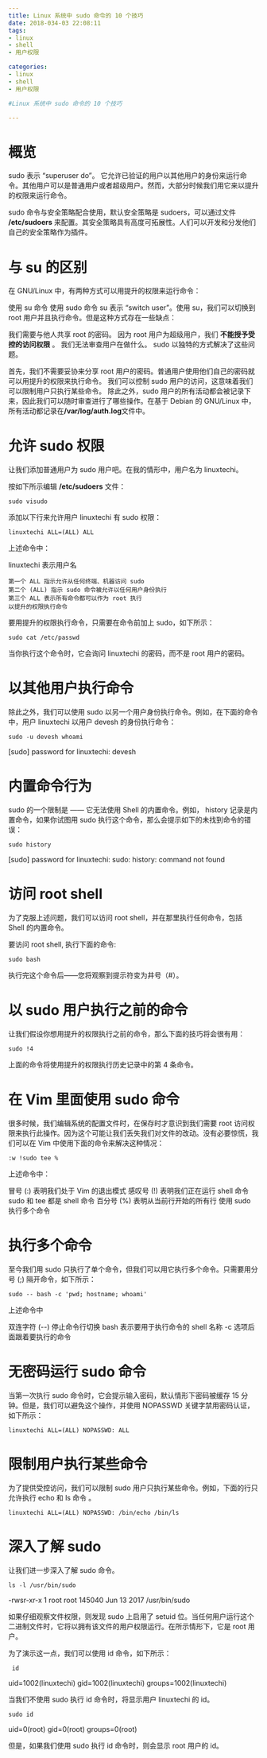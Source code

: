 ```yaml
---
title: Linux 系统中 sudo 命令的 10 个技巧
date: 2018-034-03 22:08:11
tags:
- linux
- shell
- 用户权限

categories:
- linux
- shell
- 用户权限

#Linux 系统中 sudo 命令的 10 个技巧

---
```




# 概览

sudo 表示 “superuser do”。 它允许已验证的用户以其他用户的身份来运行命令。其他用户可以是普通用户或者超级用户。然而，大部分时候我们用它来以提升的权限来运行命令。

sudo 命令与安全策略配合使用，默认安全策略是 sudoers，可以通过文件 **/etc/sudoers** 来配置。其安全策略具有高度可拓展性。人们可以开发和分发他们自己的安全策略作为插件。

# 与 su 的区别

在 GNU/Linux 中，有两种方式可以用提升的权限来运行命令：

使用 su 命令
使用 sudo 命令
su 表示 “switch user”。使用 su，我们可以切换到 root 用户并且执行命令。但是这种方式存在一些缺点：

我们需要与他人共享 root 的密码。
因为 root 用户为超级用户，我们 **不能授予受控的访问权限** 。
我们无法审查用户在做什么。
sudo 以独特的方式解决了这些问题。

首先，我们不需要妥协来分享 root 用户的密码。普通用户使用他们自己的密码就可以用提升的权限来执行命令。
我们可以控制 sudo 用户的访问，这意味着我们可以限制用户只执行某些命令。
除此之外，sudo 用户的所有活动都会被记录下来，因此我们可以随时审查进行了哪些操作。在基于 Debian 的 GNU/Linux 中，所有活动都记录在<strong>/var/log/auth.log</strong>文件中。


# 允许 sudo 权限

让我们添加普通用户为 sudo 用户吧。在我的情形中，用户名为 linuxtechi。

按如下所示编辑 **/etc/sudoers** 文件：

    sudo visudo

添加以下行来允许用户 linuxtechi 有 sudo 权限：

    linuxtechi ALL=(ALL) ALL

上述命令中：

linuxtechi 表示用户名

    第一个 ALL 指示允许从任何终端、机器访问 sudo
    第二个 (ALL) 指示 sudo 命令被允许以任何用户身份执行
    第三个 ALL 表示所有命令都可以作为 root 执行
    以提升的权限执行命令

要用提升的权限执行命令，只需要在命令前加上 sudo，如下所示：

    sudo cat /etc/passwd

当你执行这个命令时，它会询问 linuxtechi 的密码，而不是 root 用户的密码。

# 以其他用户执行命令

除此之外，我们可以使用 sudo 以另一个用户身份执行命令。例如，在下面的命令中，用户 linuxtechi 以用户 devesh 的身份执行命令：

    sudo -u devesh whoami
    
[sudo] password for linuxtechi:
devesh

# 内置命令行为

sudo 的一个限制是 —— 它无法使用 Shell 的内置命令。例如， history 记录是内置命令，如果你试图用 sudo 执行这个命令，那么会提示如下的未找到命令的错误：

    sudo history
    
[sudo] password for linuxtechi:
sudo: history: command not found


# 访问 root shell

为了克服上述问题，我们可以访问 root shell，并在那里执行任何命令，包括 Shell 的内置命令。

要访问 root shell, 执行下面的命令:

    sudo bash

执行完这个命令后——您将观察到提示符变为井号（#）。

# 以 sudo 用户执行之前的命令

让我们假设你想用提升的权限执行之前的命令，那么下面的技巧将会很有用：

    sudo !4

上面的命令将使用提升的权限执行历史记录中的第 4 条命令。

# 在 Vim 里面使用 sudo 命令

很多时候，我们编辑系统的配置文件时，在保存时才意识到我们需要 root 访问权限来执行此操作。因为这个可能让我们丢失我们对文件的改动。没有必要惊慌，我们可以在 Vim 中使用下面的命令来解决这种情况：

    :w !sudo tee %

上述命令中：

冒号 (:) 表明我们处于 Vim 的退出模式
感叹号 (!) 表明我们正在运行 shell 命令
sudo 和 tee 都是 shell 命令
百分号 (%) 表明从当前行开始的所有行
使用 sudo 执行多个命令

# 执行多个命令

至今我们用 sudo 只执行了单个命令，但我们可以用它执行多个命令。只需要用分号 (;) 隔开命令，如下所示：

    sudo -- bash -c 'pwd; hostname; whoami'


上述命令中

双连字符 (--) 停止命令行切换
bash 表示要用于执行命令的 shell 名称
-c 选项后面跟着要执行的命令

# 无密码运行 sudo 命令

当第一次执行 sudo 命令时，它会提示输入密码，默认情形下密码被缓存 15 分钟。但是，我们可以避免这个操作，并使用 NOPASSWD 关键字禁用密码认证，如下所示：

    linuxtechi ALL=(ALL) NOPASSWD: ALL

# 限制用户执行某些命令

为了提供受控访问，我们可以限制 sudo 用户只执行某些命令。例如，下面的行只允许执行 echo 和 ls 命令 。

    linuxtechi ALL=(ALL) NOPASSWD: /bin/echo /bin/ls

# 深入了解 sudo

让我们进一步深入了解 sudo 命令。

    ls -l /usr/bin/sudo

-rwsr-xr-x 1 root root 145040 Jun 13  2017 /usr/bin/sudo

如果仔细观察文件权限，则发现 sudo 上启用了 setuid 位。当任何用户运行这个二进制文件时，它将以拥有该文件的用户权限运行。在所示情形下，它是 root 用户。

为了演示这一点，我们可以使用 id 命令，如下所示：

     id

uid=1002(linuxtechi) gid=1002(linuxtechi) groups=1002(linuxtechi)

当我们不使用 sudo 执行 id 命令时，将显示用户 linuxtechi 的 id。

    sudo id
    
uid=0(root) gid=0(root) groups=0(root)


但是，如果我们使用 sudo 执行 id 命令时，则会显示 root 用户的 id。

